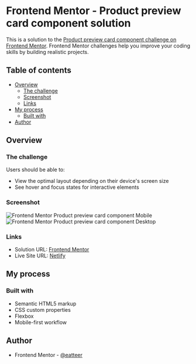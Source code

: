 # Frontend Mentor - Product preview card component solution

This is a solution to the [Product preview card component challenge on Frontend Mentor](https://www.frontendmentor.io/challenges/product-preview-card-component-GO7UmttRfa). Frontend Mentor challenges help you improve your coding skills by building realistic projects. 

## Table of contents

- [Overview](#overview)
  - [The challenge](#the-challenge)
  - [Screenshot](#screenshot)
  - [Links](#links)
- [My process](#my-process)
  - [Built with](#built-with)
- [Author](#author)

## Overview

### The challenge

Users should be able to:

- View the optimal layout depending on their device's screen size
- See hover and focus states for interactive elements

### Screenshot

![Frontend Mentor Product preview card component Mobile](https://user-images.githubusercontent.com/55556476/183980309-05a3bf59-91d3-4dfd-82c3-0c21b2eb8980.png)
![Frontend Mentor Product preview card component Desktop](https://user-images.githubusercontent.com/55556476/183980405-c49f570d-0482-4343-9d9b-61c17096d0c5.png)

### Links

- Solution URL: [Frontend Mentor](https://www.frontendmentor.io/solutions/product-preview-card-component-using-flexbox-Xwa0teNIwu)
- Live Site URL: [Netlify](https://eatteer-product-preview-card.netlify.app/)

## My process

### Built with

- Semantic HTML5 markup
- CSS custom properties
- Flexbox
- Mobile-first workflow

## Author

- Frontend Mentor - [@eatteer](https://www.frontendmentor.io/profile/eatteer)
